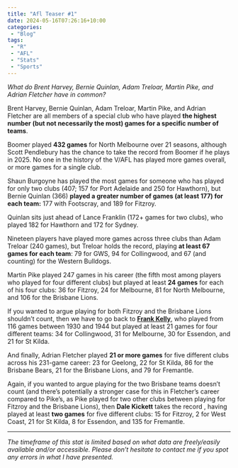 ```yaml
---
title: "Afl Teaser #1"
date: 2024-05-16T07:26:16+10:00
categories:
 - "Blog"
tags:
 - "R"
 - "AFL" 
 - "Stats"
 - "Sports"
---
```


*What do Brent Harvey, Bernie Quinlan, Adam Treloar, Martin Pike, and Adrian Fletcher have in common?*

<!--more-->

Brent Harvey, Bernie Quinlan, Adam Treloar, Martin Pike, and Adrian Fletcher are all members of a special club who have played **the highest number (but not necessarily the most) games for a specific number of teams**. 

Boomer played **432 games** for North Melbourne over 21 seasons, although Scott Pendlebury has the chance to take the record from Boomer if he plays in 2025. No one in the history of the V/AFL has played more games overall, or more games for a single club. 

Shaun Burgoyne has played the most games for someone who has played for only two clubs (407; 157 for Port Adelaide and 250 for Hawthorn), but Bernie Quinlan (366) **played a greater number of games (at least 177) for each team:** 177 with Footscray, and 189 for Fitzroy. 

Quinlan sits just ahead of Lance Franklin (172+ games for two clubs), who played 182 for Hawthorn and 172 for Sydney. 

Nineteen players have played more games across three clubs than Adam Treloar (240 games), but Treloar holds the record, playing **at least 67 games for each team**: 79 for GWS, 94 for Collingwood, and 67 (and counting) for the Western Bulldogs. 

Martin Pike played 247 games in his career (the fifth most among players who played for four different clubs) but played at least **24 games** for each of his four clubs: 36 for Fitzroy, 24 for Melbourne, 81 for North Melbourne, and 106 for the Brisbane Lions. 

If you wanted to argue playing for both Fitzroy and the Brisbane Lions shouldn’t count, then we have to go back to **[Frank Kelly](https://afltables.com/afl/stats/players/F/Frank_Kelly0.html)**, who played from 116 games between 1930 and 1944 but played at least 21 games for four different teams: 34 for Collingwood, 31 for Melbourne, 30 for Essendon, and 21 for St Kilda.

And finally, Adrian Fletcher played **21 or more games** for five different clubs across his 231-game career: 23 for Geelong, 22 for St Kilda, 86 for the Brisbane Bears, 21 for the Brisbane Lions, and 79 for Fremantle.

Again, if you wanted to argue playing for the two Brisbane teams doesn’t count (and there’s potentially a stronger case for this in Fletcher’s career compared to Pike’s, as Pike played for two other clubs between playing for Fitzroy and the Brisbane Lions), then **Dale Kickett** takes the record , having played at least **two games** for five different clubs: 15 for Fitzroy, 2 for West Coast, 21 for St Kilda, 8 for Essendon, and 135 for Fremantle.

--- 

*The timeframe of this stat is limited based on what data are freely/easily available and/or accessible. Please don’t hesitate to contact me if you spot any errors in what I have presented.*
